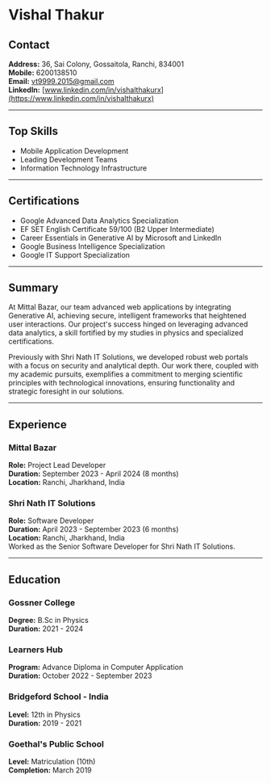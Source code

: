 
# Vishal Thakur

## Contact
**Address:** 36, Sai Colony, Gossaitola, Ranchi, 834001  
**Mobile:** 6200138510  
**Email:** vt9999.2015@gmail.com  
**LinkedIn:** [www.linkedin.com/in/vishalthakurx](https://www.linkedin.com/in/vishalthakurx)

---

## Top Skills
- Mobile Application Development  
- Leading Development Teams  
- Information Technology Infrastructure  

---

## Certifications
- Google Advanced Data Analytics Specialization  
- EF SET English Certificate 59/100 (B2 Upper Intermediate)  
- Career Essentials in Generative AI by Microsoft and LinkedIn  
- Google Business Intelligence Specialization  
- Google IT Support Specialization  

---

## Summary
At Mittal Bazar, our team advanced web applications by integrating Generative AI, achieving secure, intelligent frameworks that heightened user interactions. Our project's success hinged on leveraging advanced data analytics, a skill fortified by my studies in physics and specialized certifications.

Previously with Shri Nath IT Solutions, we developed robust web portals with a focus on security and analytical depth. Our work there, coupled with my academic pursuits, exemplifies a commitment to merging scientific principles with technological innovations, ensuring functionality and strategic foresight in our solutions.

---

## Experience

### Mittal Bazar  
**Role:** Project Lead Developer  
**Duration:** September 2023 - April 2024 (8 months)  
**Location:** Ranchi, Jharkhand, India  

### Shri Nath IT Solutions  
**Role:** Software Developer  
**Duration:** April 2023 - September 2023 (6 months)  
**Location:** Ranchi, Jharkhand, India  
Worked as the Senior Software Developer for Shri Nath IT Solutions.

---

## Education

### Gossner College  
**Degree:** B.Sc in Physics  
**Duration:** 2021 - 2024  

### Learners Hub  
**Program:** Advance Diploma in Computer Application  
**Duration:** October 2022 - September 2023  

### Bridgeford School - India  
**Level:** 12th in Physics  
**Duration:** 2019 - 2021  

### Goethal's Public School  
**Level:** Matriculation (10th)  
**Completion:** March 2019  
